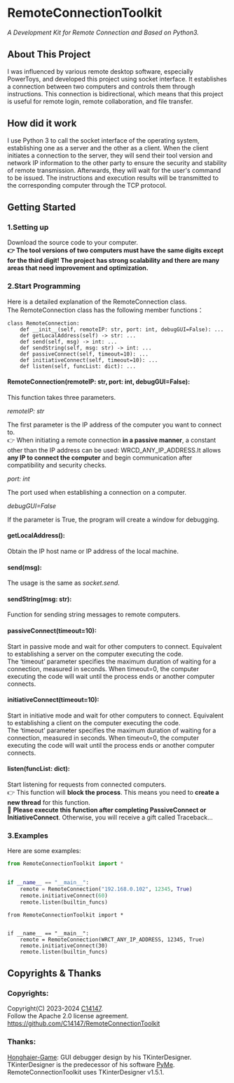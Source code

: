 # RemoteConnectionToolkit

_A Development Kit for Remote Connection and Based on Python3._

## About This Project

I was influenced by various remote desktop software, especially PowerToys, and developed this project using socket interface. It establishes a connection between two computers and controls them through instructions. This connection is bidirectional, which means that this project is useful for remote login, remote collaboration, and file transfer.

## How did it work

I use Python 3 to call the socket interface of the operating system, establishing one as a server and the other as a client. When the client initiates a connection to the server, they will send their tool version and network IP information to the other party to ensure the security and stability of remote transmission. Afterwards, they will wait for the user's command to be issued. The instructions and execution results will be transmitted to the corresponding computer through the TCP protocol.

## Getting Started

### 1.Setting up

Download the source code to your computer.\
**👉 The tool versions of two computers must have the same digits except for the third digit! The project has strong scalability and there are many areas that need improvement and optimization.**

### 2.Start Programming

Here is a detailed explanation of the RemoteConnection class.\
The RemoteConnection class has the following member functions：

```python3
class RemoteConnection:
    def __init__(self, remoteIP: str, port: int, debugGUI=False): ...
	def getLocalAddress(self) -> str: ...
	def send(self, msg) -> int: ...
	def sendString(self, msg: str) -> int: ...
	def passiveConnect(self, timeout=10): ...
	def initiativeConnect(self, timeout=10): ...
	def listen(self, funcList: dict): ...
```

#### RemoteConnection(remoteIP: str, port: int, debugGUI=False):

This function takes three parameters.

_remoteIP: str_

The first parameter is the IP address of the computer you want to connect to. \
👉 When initiating a remote connection **in a passive manner**, a constant other than the IP address can be used: WRCD_ANY_IP_ADDRESS.It allows **any IP to connect the computer** and begin communication after compatibility and security checks.

_port: int_

The port used when establishing a connection on a computer.

_debugGUI=False_

If the parameter is True, the program will create a window for debugging.

#### getLocalAddress():

Obtain the IP host name or IP address of the local machine.

#### send(msg):

The usage is the same as _socket.send_.

#### sendString(msg: str):

Function for sending string messages to remote computers.

#### passiveConnect(timeout=10):

Start in passive mode and wait for other computers to connect. Equivalent to establishing a server on the computer executing the code.\
The ‘timeout’ parameter specifies the maximum duration of waiting for a connection, measured in seconds. When timeout=0, the computer executing the code will wait until the process ends or another computer connects.

#### initiativeConnect(timeout=10):

Start in initiative mode and wait for other computers to connect. Equivalent to establishing a client on the computer executing the code.\
The ‘timeout’ parameter specifies the maximum duration of waiting for a connection, measured in seconds. When timeout=0, the computer executing the code will wait until the process ends or another computer connects.

#### listen(funcList: dict):

Start listening for requests from connected computers.\
👉 This function will **block the process**. This means you need to **create a new thread** for this function.\
🚨 **Please execute this function after completing PassiveConnect or InitiativeConnect**. Otherwise, you will receive a gift called Traceback...

### 3.Examples

Here are some examples:

```python
from RemoteConnectionToolkit import *


if __name__ == "__main__":
    remote = RemoteConnection("192.168.0.102", 12345, True)
    remote.initiativeConnect(60)
    remote.listen(builtin_funcs)
```

```python3
from RemoteConnectionToolkit import *


if __name__ == "__main__":
    remote = RemoteConnection(WRCT_ANY_IP_ADDRESS, 12345, True)
    remote.initiativeConnect(30)
    remote.listen(builtin_funcs)
```

## Copyrights & Thanks

### Copyrights:

Copyright(C) 2023-2024 [C14147](https://github.com/C14147/).\
Follow the Apache 2.0 license agreement.\
https://github.com/C14147/RemoteConnectionToolkit

### Thanks:

[Honghaier-Game](https://github.com/honghaier-game/): GUI debugger design by his TKinterDesigner.\
TKinterDesigner is the predecessor of his software [PyMe](https://github.com/honghaier-game/PyMe). \
RemoteConnectionToolkit uses TKinterDesigner v1.5.1.
